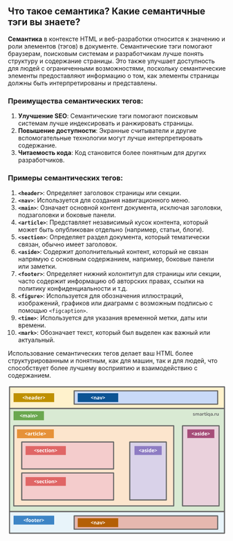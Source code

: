 ## Что такое семантика? Какие семантичные тэги вы знаете?

**Семантика** в контексте HTML и веб-разработки относится к значению и роли элементов (тэгов) в документе. Семантические тэги помогают браузерам, поисковым системам и разработчикам лучше понять структуру и содержание страницы. Это также улучшает доступность для людей с ограниченными возможностями, поскольку семантические элементы предоставляют информацию о том, как элементы страницы должны быть интерпретированы и представлены.

### Преимущества семантических тегов:

1. **Улучшение SEO**: Семантические тэги помогают поисковым системам лучше индексировать и ранжировать страницы.
2. **Повышение доступности**: Экранные считыватели и другие вспомогательные технологии могут лучше интерпретировать содержание.
3. **Читаемость кода**: Код становится более понятным для других разработчиков.

### Примеры семантических тегов:

1. **`<header>`**: Определяет заголовок страницы или секции.
2. **`<nav>`**: Используется для создания навигационного меню.
3. **`<main>`**: Означает основной контент документа, исключая заголовки, подзаголовки и боковые панели.
4. **`<article>`**: Представляет независимый кусок контента, который может быть опубликован отдельно (например, статьи, блоги).
5. **`<section>`**: Определяет раздел документа, который тематически связан, обычно имеет заголовок.
6. **`<aside>`**: Содержит дополнительный контент, который не связан напрямую с основным содержанием, например, боковые панели или заметки.
7. **`<footer>`**: Определяет нижний колонтитул для страницы или секции, часто содержит информацию об авторских правах, ссылки на политику конфиденциальности и т.д.
8. **`<figure>`**: Используется для обозначения иллюстраций, изображений, графиков или диаграмм с возможным подписью с помощью `<figcaption>`.
9. **`<time>`**: Используется для указания временной метки, даты или времени.
10. **`<mark>`**: Обозначает текст, который был выделен как важный или актуальный.

Использование семантических тегов делает ваш HTML более структурированным и понятным, как для машин, так и для людей, что способствует более лучшему восприятию и взаимодействию с содержанием.

![alt text](image_11.png)